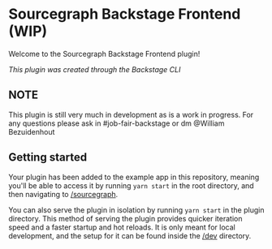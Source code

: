 # Sourcegraph Backstage Frontend (WIP)

Welcome to the Sourcegraph Backstage Frontend plugin!

_This plugin was created through the Backstage CLI_


## NOTE

This plugin is still very much in development as is a work in progress. For any questions please ask in #job-fair-backstage or dm @William Bezuidenhout

## Getting started

Your plugin has been added to the example app in this repository, meaning you'll be able to access it by running `yarn start` in the root directory, and then navigating to [/sourcegraph](http://localhost:3000/sourcegraph).

You can also serve the plugin in isolation by running `yarn start` in the plugin directory.
This method of serving the plugin provides quicker iteration speed and a faster startup and hot reloads.
It is only meant for local development, and the setup for it can be found inside the [/dev](./dev) directory.
